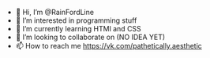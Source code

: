 - 👋 Hi, I’m @RainFordLine
- 👀 I’m interested in programming stuff
- 🌱 I’m currently learning HTMl and CSS
- 💞️ I’m looking to collaborate on (NO IDEA YET)
- 📫 How to reach me https://vk.com/pathetically.aesthetic
